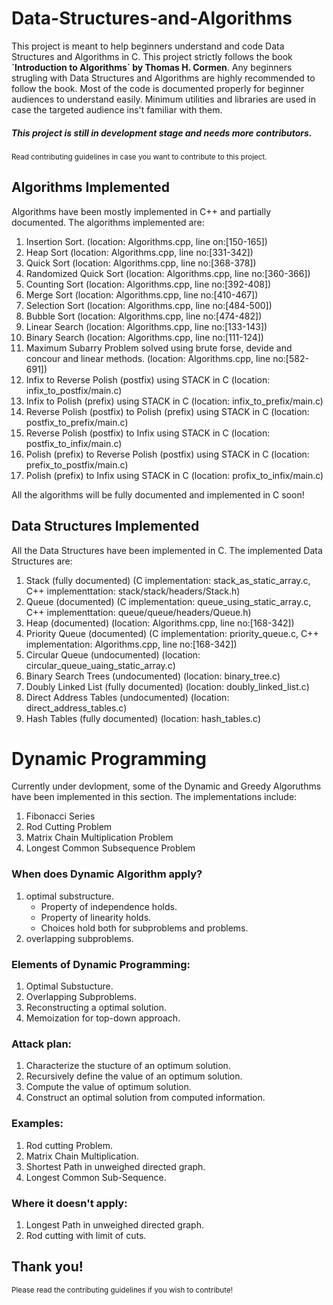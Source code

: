 # Data-Structures-and-Algorithms
<p>This project is meant to help beginners understand and code Data Structures and Algorithms
in C. This project strictly follows the book <strong>`Introduction to Algorithms` by Thomas H. Cormen</strong>.
Any beginners strugling with Data Structures and Algorithms are highly recommended to follow
the book. Most of the code is documented properly for beginner audiences to understand easily.
Minimum utilities and libraries are used in case the targeted audience ins't familiar with them.</p>
<p><h5> This project is still in development stage and needs more contributors. </h5></p>
<p><small> Read contributing guidelines in case you want to contribute to this project.</small></p>

## Algorithms Implemented
<p> Algorithms have been mostly implemented in C++ and partially documented. The algorithms implemented are:
<ol>
  <li>Insertion Sort. (location: Algorithms.cpp, line on:[150-165])</li>
  <li> Heap Sort (location: Algorithms.cpp, line no:[331-342])</li>
  <li> Quick Sort (location: Algorithms.cpp, line no:[368-378]) </li>
  <li> Randomized Quick Sort (location: Algorithms.cpp, line no:[360-366]) </li>
  <li> Counting Sort (location: Algorithms.cpp, line no:[392-408]) </li>
  <li> Merge Sort (location: Algorithms.cpp, line no:[410-467]) </li>
  <li> Selection Sort (location: Algorithms.cpp, line no:[484-500]) </li>
  <li> Bubble Sort (location: Algorithms.cpp, line no:[474-482]) </li>
  <li> Linear Search (location: Algorithms.cpp, line no:[133-143]) </li>
  <li> Binary Search (location: Algorithms.cpp, line no:[111-124]) </li>
  <li> Maximum Subarry Problem solved using brute forse, devide and concour and linear methods. (location: Algorithms.cpp, line no:[582-691]) </li>
  <li> Infix to Reverse Polish (postfix) using STACK in C (location: infix_to_postfix/main.c) </li>
  <li> Infix to Polish (prefix) using STACK in C (location: infix_to_prefix/main.c) </li>
  <li> Reverse Polish (postfix) to Polish (prefix) using STACK in C (location: postfix_to_prefix/main.c) </li>
  <li> Reverse Polish (postfix) to Infix using STACK in C (location: postfix_to_infix/main.c) </li>
  <li> Polish (prefix) to Reverse Polish (postfix) using STACK in C (location: prefix_to_postfix/main.c) </li>
  <li> Polish (prefix) to Infix using STACK in C (location: profix_to_infix/main.c) </li>
</ol>
</p>
<p> All the algorithms will be fully documented and implemented in C soon! </p>
  
## Data Structures Implemented
<p> All the Data Structures have been implemented in C. The implemented Data Structures are:
  <ol>
    <li> Stack (fully documented) (C implementation: stack_as_static_array.c, C++ implementtation: stack/stack/headers/Stack.h)</li>
    <li> Queue (documented) (C implementation: queue_using_static_array.c, C++ implementtation: queue/queue/headers/Queue.h)</li>
    <li> Heap (documented) (location: Algorithms.cpp, line no:[168-342])</li>
    <li> Priority Queue (documented) (C implementation: priority_queue.c, C++ implementation: Algorithms.cpp, line no:[168-342]) </li>
    <li> Circular Queue (undocumented) (location: circular_queue_uaing_static_array.c) </li>
    <li> Binary Search Trees (undocumented) (location: binary_tree.c)</li>
    <li> Doubly Linked List (fully documented) (location: doubly_linked_list.c)</li>
    <li> Direct Address Tables (undocumented) (location: direct_address_tables.c)</li>
    <li> Hash Tables (fully documented) (location: hash_tables.c)</li>
  </ol>
</p>

<h1> Dynamic Programming </h1>

<p> Currently under devlopment, some of the Dynamic and Greedy Algoruthms have been implemented in this section. The implementations include: </p>
<ol> 
  <li> Fibonacci Series </li>
  <li> Rod Cutting Problem </li>
  <li> Matrix Chain Multiplication Problem </li>
  <li> Longest Common Subsequence Problem </li>
</ol>

<h3>When does Dynamic Algorithm apply?</h3>
<p>
<ol>
<li> optimal substructure.
    <ul><li>Property of independence holds.</li>
    <li>Property of linearity holds.</li>
    <li>Choices hold both for subproblems and problems.</li></ul>
</li>
<li> overlapping subproblems.</li>
</ol>
</p>

<h3>Elements of Dynamic Programming:</h3>
<p>
<ol> 
<li> Optimal Substucture.</li>
<li> Overlapping Subproblems.</li>
<li> Reconstructing a optimal solution.</li>
<li> Memoization for top-down approach.</li>
</ol>
</p>


<h3>Attack plan:</h3>
<p>
<ol>
<li> Characterize the stucture of an optimum solution.</li>
<li> Recursively define the value of an optimum solution.</li>
<li> Compute the value of optimum solution.</li>
<li> Construct an optimal solution from computed information.</li>
</ol>
</p>

<h3>Examples:</h3>
<p> 
<ol>
<li> Rod cutting Problem.</li>
<li> Matrix Chain Multiplication.</li>
<li> Shortest Path in unweighed directed graph.</li>
<li> Longest Common Sub-Sequence.</li>
</ol>
</p>


<h3>Where it doesn't apply:</h3>
<p>
<ol>
<li> Longest Path in unweighed directed graph.</li>
<li> Rod cutting with limit of cuts.</li>
</ol>
</p>



## Thank you!
<small> Please read the contributing guidelines if you wish to contribute!</small>
